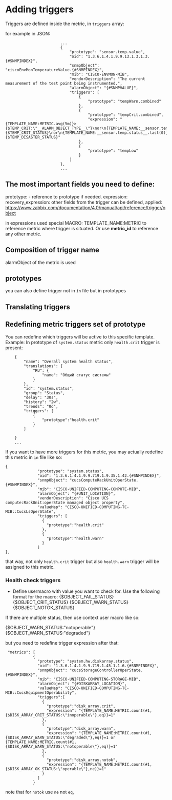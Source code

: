 # Adding triggers


Triggers are defined inside the metric, in `triggers` array:

for example in JSON:
```
                        ...
                        {
                            "prototype": "sensor.temp.value",
                            "oid": "1.3.6.1.4.1.9.9.13.1.3.1.3.{#SNMPINDEX}",
                            "snmpObject": "ciscoEnvMonTemperatureValue.{#SNMPINDEX}",
                            "mib": "CISCO-ENVMON-MIB",
                            "vendorDescription": "The current measurement of the test point being instrumented.",
                            "alarmObject": "{#SNMPVALUE}",
                            "triggers": [
                                {
                                    "prototype": "tempWarn.combined"
                                },
                                {
                                    "prototype": "tempCrit.combined",
                                    "expression": "{TEMPLATE_NAME:METRIC.avg(5m)}>{$TEMP_CRIT:\"__ALARM_OBJECT_TYPE__\"}\nor\n{TEMPLATE_NAME:__sensor.temp.status__.last(0)}={$TEMP_CRIT_STATUS}\nor\n{TEMPLATE_NAME:__sensor.temp.status__.last(0)}={$TEMP_DISASTER_STATUS}"
                                },
                                {
                                    "prototype": "tempLow"
                                }
                            ]
                        },
                        ...
```

## The most important fields you need to define:
prototype: - reference to prototype if needed.
expression:
recovery_expression:
other fields from the trigger can be defined, applied:
https://www.zabbix.com/documentation/4.0/manual/api/reference/trigger/object

in expressions used special MACRO: TEMPLATE_NAME:METRIC to reference metric where trigger is situated. Or use
__metric_id__ to reference any other metric.

## Composition of trigger name
alarmObject of the metric is used


## prototypes
you can also define trigger not in `in` file but in prototypes


## Translating triggers


## Redefining metric triggers set of prototype
You can redefine which triggers will be active to this specific template. Example:
In prototype of `system.status` metric only `health.crit` trigger is present:
```
    {
        "name": "Overall system health status",
        "translations": {
            "RU": {
                "name": "Общий статус системы"
            }
        },
        "id": "system.status",
        "group": "Status",
        "delay": "30s",
        "history": "2w",
        "trends": "0d",
        "triggers": [
            {
                "prototype":"health.crit"
            }
        ]

    }
    ...
```
If you want to have more triggers for this metric, you may actually redefine this metric in `in` file like so:
```in "in" file
{
              "prototype": "system.status",
              "oid": "1.3.6.1.4.1.9.9.719.1.9.35.1.42.{#SNMPINDEX}",
              "snmpObject": "cucsComputeRackUnitOperState.{#SNMPINDEX}",
              "mib": "CISCO-UNIFIED-COMPUTING-COMPUTE-MIB",
              "alarmObject": "{#UNIT_LOCATION}",
              "vendorDescription": "Cisco UCS compute:RackUnit:operState managed object property",
              "valueMap": "CISCO-UNIFIED-COMPUTING-TC-MIB::CucsLsOperState",
              "triggers": [
                {
                  "prototype":"health.crit"
                },
                {
                  "prototype":"health.warn"
                }
              ]
},
```
that way, not only `health.crit` trigger but also `health.warn` trigger will be assigned to this metric.


### Health check triggers
- Define usermacro with value you want to check for. Use the following format for the macro:
{$OBJECT_FAIL_STATUS}
{$OBJECT_CRIT_STATUS}
{$OBJECT_WARN_STATUS}
{$OBJECT_NOTOK_STATUS}

If there are multiple status, then use context user macro like so:

{$OBJECT_WARN_STATUS:"notoperable"}
{$OBJECT_WARN_STATUS:"degraded"}

but you need to redefine trigger expression after that:
```
 "metrics": [
            {
              "prototype": "system.hw.diskarray.status",
              "oid": "1.3.6.1.4.1.9.9.719.1.45.1.1.6.{#SNMPINDEX}",
              "snmpObject": "cucsStorageControllerOperState.{#SNMPINDEX}",
              "mib": "CISCO-UNIFIED-COMPUTING-STORAGE-MIB",
              "alarmObject": "{#DISKARRAY_LOCATION}",
              "valueMap": "CISCO-UNIFIED-COMPUTING-TC-MIB::CucsEquipmentOperability",
              "triggers":[
                {
                  "prototype":"disk_array.crit",
                  "expression": "{TEMPLATE_NAME:METRIC.count(#1,{$DISK_ARRAY_CRIT_STATUS:\"inoperable\"},eq)}=1"
                },
                {
                  "prototype":"disk_array.warn",
                  "expression": "{TEMPLATE_NAME:METRIC.count(#1,{$DISK_ARRAY_WARN_STATUS:\"degraded\"},eq)}=1 or {TEMPLATE_NAME:METRIC.count(#1,{$DISK_ARRAY_WARN_STATUS:\"notoperable\"},eq)}=1"
                },
                {
                  "prototype":"disk_array.notok",
                  "expression": "{TEMPLATE_NAME:METRIC.count(#1,{$DISK_ARRAY_OK_STATUS:\"operable\"},ne)}=1"
                }
              ]
            }
```
note that for `notok` use `ne` not `eq`,